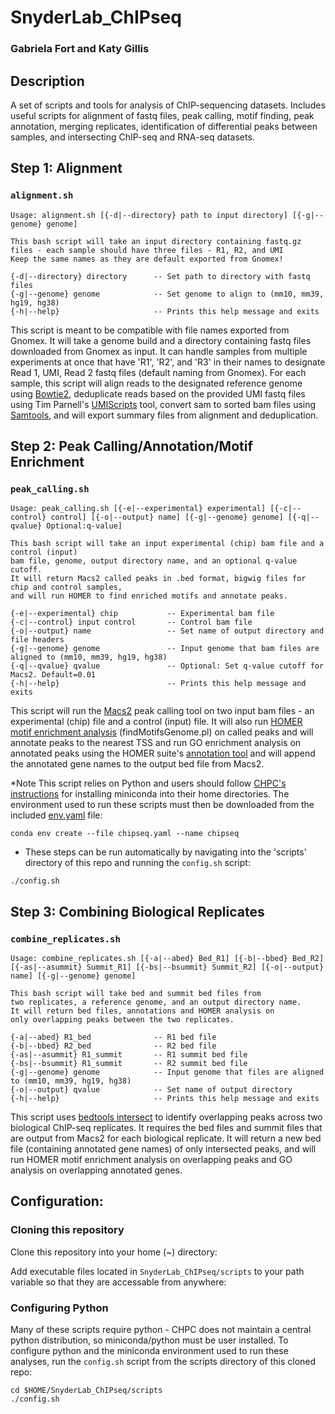 # SnyderLab_ChIPseq
### Gabriela Fort and Katy Gillis

## Description
A set of scripts and tools for analysis of ChIP-sequencing datasets. Includes useful scripts for alignment
of fastq files, peak calling, motif finding, peak annotation, merging replicates, identification of differential 
peaks between samples, and intersecting ChIP-seq and RNA-seq datasets.

## Step 1: Alignment 
### ```alignment.sh```
```
Usage: alignment.sh [{-d|--directory} path to input directory] [{-g|--genome} genome]

This bash script will take an input directory containing fastq.gz files - each sample should have three files - R1, R2, and UMI
Keep the same names as they are default exported from Gnomex!

{-d|--directory} directory      -- Set path to directory with fastq files
{-g|--genome} genome            -- Set genome to align to (mm10, mm39, hg19, hg38)
{-h|--help}                     -- Prints this help message and exits
```
This script is meant to be compatible with file names exported from Gnomex. It will take a genome build and a directory containing 
fastq files downloaded from Gnomex as input. It can handle samples from multiple experiments at once that have 'R1', 'R2', and 'R3'
in their names to designate Read 1, UMI, Read 2 fastq files (default naming from Gnomex). For each sample, this script will align
reads to the designated reference genome using [Bowtie2](https://bowtie-bio.sourceforge.net/bowtie2/manual.shtml), deduplicate reads 
based on the provided UMI fastq files using Tim Parnell's [UMIScripts](https://github.com/HuntsmanCancerInstitute/UMIScripts/tree/master)
tool, convert sam to sorted bam files using [Samtools](http://www.htslib.org/), and will export summary files from alignment and 
deduplication.

## Step 2: Peak Calling/Annotation/Motif Enrichment
### ```peak_calling.sh```
```
Usage: peak_calling.sh [{-e|--experimental} experimental] [{-c|--control} control] [{-o|--output} name] [{-g|--genome} genome] [{-q|--qvalue} Optional:q-value]

This bash script will take an input experimental (chip) bam file and a control (input)
bam file, genome, output directory name, and an optional q-value cutoff. 
It will return Macs2 called peaks in .bed format, bigwig files for chip and control samples,
and will run HOMER to find enriched motifs and annotate peaks.

{-e|--experimental} chip           -- Experimental bam file
{-c|--control} input control       -- Control bam file
{-o|--output} name                 -- Set name of output directory and file headers
{-g|--genome} genome               -- Input genome that bam files are aligned to (mm10, mm39, hg19, hg38)
{-q|--qvalue} qvalue               -- Optional: Set q-value cutoff for Macs2. Default=0.01
{-h|--help}                        -- Prints this help message and exits
```
This script will run the [Macs2](https://pypi.org/project/MACS2/) peak calling tool on two input bam files - an experimental (chip) file and a control (input) file. It will also run [HOMER motif enrichment analysis](http://homer.ucsd.edu/homer/motif/) (findMotifsGenome.pl) on called peaks and will annotate peaks to the nearest TSS and run GO enrichment analysis on annotated peaks using the HOMER suite's [annotation tool](http://homer.ucsd.edu/homer/ngs/annotation.html) and will append the annotated gene names to the output bed file from Macs2.

*Note This script relies on Python and users should follow [CHPC's instructions](https://www.chpc.utah.edu/documentation/software/python-anaconda.php) for installing miniconda into their home directories. The environment used to run these scripts must then be downloaded from the included [env.yaml](https://github.com/GabrielaFort/SnyderLab_ChIPseq/tree/main/files/chipseq.yaml) file:
```
conda env create --file chipseq.yaml --name chipseq
```
* These steps can be run automatically by navigating into the 'scripts' directory of this repo and running the ```config.sh``` script: 
```
./config.sh
```

## Step 3: Combining Biological Replicates
### ```combine_replicates.sh```
```
Usage: combine_replicates.sh [{-a|--abed} Bed_R1] [{-b|--bbed} Bed_R2] [{-as|--asummit} Summit_R1] [{-bs|--bsummit} Summit_R2] [{-o|--output} name] [{-g|--genome} genome]

This bash script will take bed and summit bed files from
two replicates, a reference genome, and an output directory name.
It will return bed files, annotations and HOMER analysis on
only overlapping peaks between the two replicates.

{-a|--abed} R1_bed              -- R1 bed file
{-b|--bbed} R2_bed              -- R2 bed file
{-as|--asummit} R1_summit       -- R1 summit bed file
{-bs|--bsummit} R1_summit       -- R2 summit bed file
{-g|--genome} genome            -- Input genome that files are aligned to (mm10, mm39, hg19, hg38)
{-o|--output} qvalue            -- Set name of output directory
{-h|--help}                     -- Prints this help message and exits
```
This script uses [bedtools intersect](https://bedtools.readthedocs.io/en/latest/content/tools/intersect.html) to identify overlapping peaks across two biological ChIP-seq replicates. It requires the bed files and summit files that are output from Macs2 for each biological replicate. It will return a new bed file (containing annotated gene names) of only intersected peaks, and will run HOMER motif enrichment analysis on overlapping peaks and GO analysis on overlapping annotated genes.

## Configuration:
### Cloning this repository
Clone this repository into your home (~) directory:


Add executable files located in ```SnyderLab_ChIPseq/scripts``` to your path variable so that they are accessable from anywhere:


### Configuring Python
Many of these scripts require python - CHPC does not maintain a central python distribution, so miniconda/python must be user installed.
To configure python and the miniconda environment used to run these analyses, run the ```config.sh``` script from the scripts directory of this cloned repo:
```
cd $HOME/SnyderLab_ChIPseq/scripts
./config.sh
```



